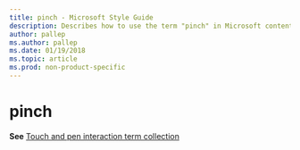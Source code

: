 ```yaml
---
title: pinch - Microsoft Style Guide
description: Describes how to use the term "pinch" in Microsoft content.
author: pallep
ms.author: pallep
ms.date: 01/19/2018
ms.topic: article
ms.prod: non-product-specific
---
```


# pinch

**See** [Touch and pen interaction term collection](~/a-z-word-list-term-collections/term-collections/touch-pen-interaction-terms.md)
